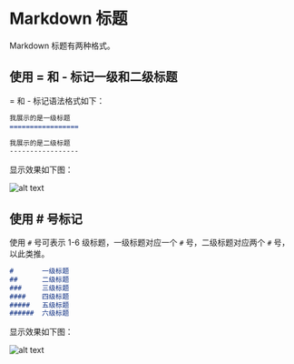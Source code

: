 # Markdown 标题

Markdown 标题有两种格式。

## 使用 = 和 - 标记一级和二级标题

= 和 - 标记语法格式如下：

```md
我展示的是一级标题
=================

我展示的是二级标题
-----------------
```

显示效果如下图：

![alt text](https://images.aftersoil.xyz/wiki/image/MarkDowm/md-title-1.png)

## 使用 # 号标记

使用 `#` 号可表示 1-6 级标题，一级标题对应一个 `#` 号，二级标题对应两个 `#` 号，以此类推。

```md
#       一级标题
##      二级标题
###     三级标题
####    四级标题
#####   五级标题
######  六级标题
```

显示效果如下图：

![alt text](https://images.aftersoil.xyz/wiki/image/MarkDowm/md-title-2.png)
